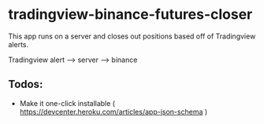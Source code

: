 # tradingview-binance-futures-closer

This app runs on a server and closes out positions based off of Tradingview alerts. 

Tradingview alert --> server --> binance

## Todos:

- Make it one-click installable ( https://devcenter.heroku.com/articles/app-json-schema )